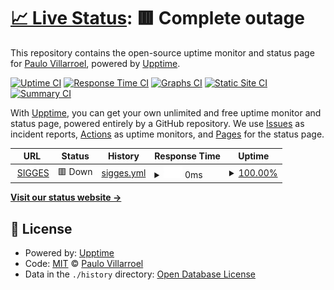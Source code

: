 # [📈 Live Status](https://paulovillarroel.github.io/status_page): <!--live status--> **🟥 Complete outage**

This repository contains the open-source uptime monitor and status page for [Paulo Villarroel](www.opensaludlab.org), powered by [Upptime](https://github.com/upptime/upptime).

[![Uptime CI](https://github.com/paulovillarroel/status_page/workflows/Uptime%20CI/badge.svg)](https://github.com/paulovillarroel/status_page/actions?query=workflow%3A%22Uptime+CI%22)
[![Response Time CI](https://github.com/paulovillarroel/status_page/workflows/Response%20Time%20CI/badge.svg)](https://github.com/paulovillarroel/status_page/actions?query=workflow%3A%22Response+Time+CI%22)
[![Graphs CI](https://github.com/paulovillarroel/status_page/workflows/Graphs%20CI/badge.svg)](https://github.com/paulovillarroel/status_page/actions?query=workflow%3A%22Graphs+CI%22)
[![Static Site CI](https://github.com/paulovillarroel/status_page/workflows/Static%20Site%20CI/badge.svg)](https://github.com/paulovillarroel/status_page/actions?query=workflow%3A%22Static+Site+CI%22)
[![Summary CI](https://github.com/paulovillarroel/status_page/workflows/Summary%20CI/badge.svg)](https://github.com/paulovillarroel/status_page/actions?query=workflow%3A%22Summary+CI%22)

With [Upptime](https://upptime.js.org), you can get your own unlimited and free uptime monitor and status page, powered entirely by a GitHub repository. We use [Issues](https://github.com/paulovillarroel/status_page/issues) as incident reports, [Actions](https://github.com/paulovillarroel/status_page/actions) as uptime monitors, and [Pages](https://paulovillarroel.github.io/status_page) for the status page.

<!--start: status pages-->
<!-- This summary is generated by Upptime (https://github.com/upptime/upptime) -->
<!-- Do not edit this manually, your changes will be overwritten -->
<!-- prettier-ignore -->
| URL | Status | History | Response Time | Uptime |
| --- | ------ | ------- | ------------- | ------ |
| <img alt="" src="https://favicons.githubusercontent.com/www.sigges.cl" height="13"> [SIGGES](https://www.sigges.cl) | 🟥 Down | [sigges.yml](https://github.com/paulovillarroel/status_page/commits/HEAD/history/sigges.yml) | <details><summary><img alt="Response time graph" src="./graphs/sigges/response-time-week.png" height="20"> 0ms</summary><br><a href="https://paulovillarroel.github.io/status_page/history/sigges"><img alt="Response time 0" src="https://img.shields.io/endpoint?url=https%3A%2F%2Fraw.githubusercontent.com%2Fpaulovillarroel%2Fstatus_page%2FHEAD%2Fapi%2Fsigges%2Fresponse-time.json"></a><br><a href="https://paulovillarroel.github.io/status_page/history/sigges"><img alt="24-hour response time 0" src="https://img.shields.io/endpoint?url=https%3A%2F%2Fraw.githubusercontent.com%2Fpaulovillarroel%2Fstatus_page%2FHEAD%2Fapi%2Fsigges%2Fresponse-time-day.json"></a><br><a href="https://paulovillarroel.github.io/status_page/history/sigges"><img alt="7-day response time 0" src="https://img.shields.io/endpoint?url=https%3A%2F%2Fraw.githubusercontent.com%2Fpaulovillarroel%2Fstatus_page%2FHEAD%2Fapi%2Fsigges%2Fresponse-time-week.json"></a><br><a href="https://paulovillarroel.github.io/status_page/history/sigges"><img alt="30-day response time 0" src="https://img.shields.io/endpoint?url=https%3A%2F%2Fraw.githubusercontent.com%2Fpaulovillarroel%2Fstatus_page%2FHEAD%2Fapi%2Fsigges%2Fresponse-time-month.json"></a><br><a href="https://paulovillarroel.github.io/status_page/history/sigges"><img alt="1-year response time 0" src="https://img.shields.io/endpoint?url=https%3A%2F%2Fraw.githubusercontent.com%2Fpaulovillarroel%2Fstatus_page%2FHEAD%2Fapi%2Fsigges%2Fresponse-time-year.json"></a></details> | <details><summary><a href="https://paulovillarroel.github.io/status_page/history/sigges">100.00%</a></summary><a href="https://paulovillarroel.github.io/status_page/history/sigges"><img alt="All-time uptime 99.44%" src="https://img.shields.io/endpoint?url=https%3A%2F%2Fraw.githubusercontent.com%2Fpaulovillarroel%2Fstatus_page%2FHEAD%2Fapi%2Fsigges%2Fuptime.json"></a><br><a href="https://paulovillarroel.github.io/status_page/history/sigges"><img alt="24-hour uptime 100.00%" src="https://img.shields.io/endpoint?url=https%3A%2F%2Fraw.githubusercontent.com%2Fpaulovillarroel%2Fstatus_page%2FHEAD%2Fapi%2Fsigges%2Fuptime-day.json"></a><br><a href="https://paulovillarroel.github.io/status_page/history/sigges"><img alt="7-day uptime 100.00%" src="https://img.shields.io/endpoint?url=https%3A%2F%2Fraw.githubusercontent.com%2Fpaulovillarroel%2Fstatus_page%2FHEAD%2Fapi%2Fsigges%2Fuptime-week.json"></a><br><a href="https://paulovillarroel.github.io/status_page/history/sigges"><img alt="30-day uptime 99.44%" src="https://img.shields.io/endpoint?url=https%3A%2F%2Fraw.githubusercontent.com%2Fpaulovillarroel%2Fstatus_page%2FHEAD%2Fapi%2Fsigges%2Fuptime-month.json"></a><br><a href="https://paulovillarroel.github.io/status_page/history/sigges"><img alt="1-year uptime 99.44%" src="https://img.shields.io/endpoint?url=https%3A%2F%2Fraw.githubusercontent.com%2Fpaulovillarroel%2Fstatus_page%2FHEAD%2Fapi%2Fsigges%2Fuptime-year.json"></a></details>

<!--end: status pages-->

[**Visit our status website →**](https://paulovillarroel.github.io/status_page)

## 📄 License

- Powered by: [Upptime](https://github.com/upptime/upptime)
- Code: [MIT](./LICENSE) © [Paulo Villarroel](www.opensaludlab.org)
- Data in the `./history` directory: [Open Database License](https://opendatacommons.org/licenses/odbl/1-0/)
